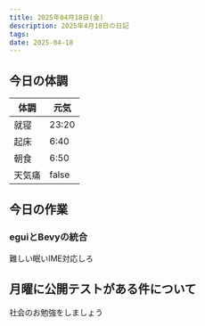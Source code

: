 ```yaml
---
title: 2025年04月18日(金)
description: 2025年4月18日の日記
tags: 
date: 2025-04-18
---
```



## 今日の体調

| 体調  | 元気    |
| --- | ----- |
| 就寝  | 23:20 |
| 起床  | 6:40  |
| 朝食  | 6:50  |
| 天気痛 | false |

## 今日の作業
### eguiとBevyの統合

難しい眠いIME対応しろ

## 月曜に公開テストがある件について
社会のお勉強をしましょう